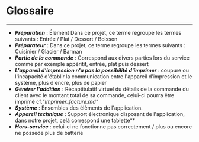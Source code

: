 # Glossaire

------

- ***Préparation*** : Élement Dans ce projet, ce terme regroupe les termes suivants : Entrée / Plat / Dessert / Boisson
- ***Préparateur*** : Dans ce projet, ce terme regroupe les termes suivants : Cuisinier / Glacier / Barman
- ***Partie de la commande*** : Correspond aux divers parties lors du service comme par exemple appéritif, entrée, plat puis dessert
- ***L'appareil d'impression n'a pas la possibilité d'imprimer*** : coupure ou l'incapacité d'établir la communication entre l'appareil d'impression et le système, plus d'encre, plus de papier
- ***Générer l'addition*** : Récaptitulatif virtuel du détails de la commande du client avec le montant total de sa commande, celui-ci pourra être imprimé cf.*"Imprimer_facture.md"*
- ***Système*** : Ensembles des élèments de l'application.
- ***Appareil technique*** : Support électronique disposant de l'application, dans notre projet, celà correspond une tablette**
- ***Hors-service*** : celui-ci ne fonctionne pas correctement / plus ou encore ne possède plus de batterie





